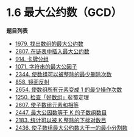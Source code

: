 # 1.6 最大公约数（GCD）

**题目列表**

- [1979. 找出数组的最大公约数](https://leetcode.cn/problems/find-greatest-common-divisor-of-array/description/)
- [2807. 在链表中插入最大公约数](https://leetcode.cn/problems/insert-greatest-common-divisors-in-linked-list/description/)
- [914. 卡牌分组](https://leetcode.cn/problems/x-of-a-kind-in-a-deck-of-cards/description/)
- [1071. 字符串的最大公因子](https://leetcode.cn/problems/greatest-common-divisor-of-strings/description/)
- [2344. 使数组可以被整除的最少删除次数](https://leetcode.cn/problems/minimum-deletions-to-make-array-divisible/description/)
- [858. 镜面反射](https://leetcode.cn/problems/mirror-reflection/description/)
- [2654. 使数组所有元素变成 1 的最少操作次数](https://leetcode.cn/problems/minimum-number-of-operations-to-make-all-array-elements-equal-to-1/description/)
- [1250. 检查「好数组」](https://leetcode.cn/problems/check-if-it-is-a-good-array/description/)裴蜀定理
- [2607. 使子数组元素和相等](https://leetcode.cn/problems/make-k-subarray-sums-equal/description/)
- [2447. 最大公因数等于 K 的子数组数目](https://leetcode.cn/problems/number-of-subarrays-with-gcd-equal-to-k/description/)
- [2183. 统计可以被 K 整除的下标对数目](https://leetcode.cn/problems/count-array-pairs-divisible-by-k/description/)
- [2436. 使子数组最大公约数大于一的最小分割数](https://leetcode.cn/problems/minimum-split-into-subarrays-with-gcd-greater-than-one/description/)
